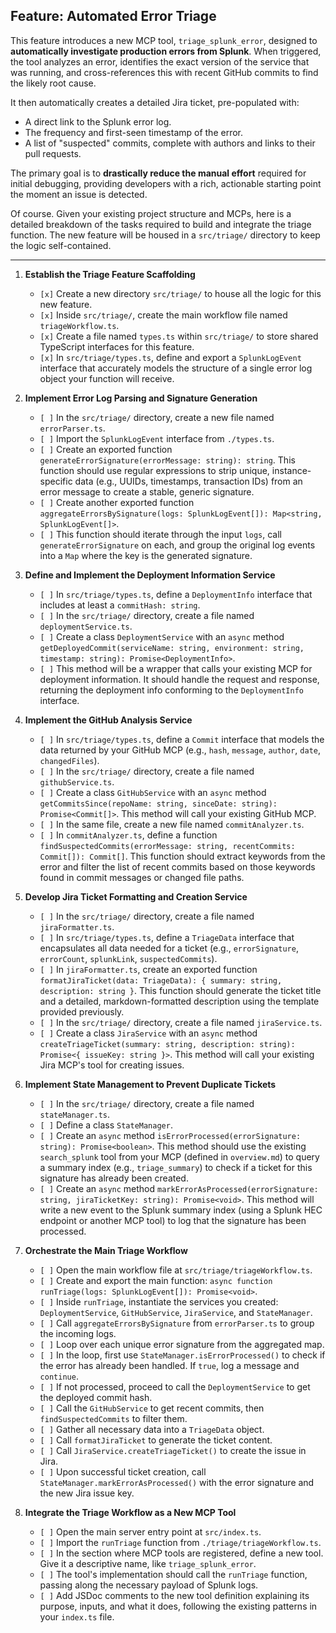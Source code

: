 ## Feature: Automated Error Triage

This feature introduces a new MCP tool, `triage_splunk_error`, designed to **automatically investigate production errors from Splunk**. When triggered, the tool analyzes an error, identifies the exact version of the service that was running, and cross-references this with recent GitHub commits to find the likely root cause.

It then automatically creates a detailed Jira ticket, pre-populated with:
* A direct link to the Splunk error log.
* The frequency and first-seen timestamp of the error.
* A list of "suspected" commits, complete with authors and links to their pull requests.

The primary goal is to **drastically reduce the manual effort** required for initial debugging, providing developers with a rich, actionable starting point the moment an issue is detected.

Of course. Given your existing project structure and MCPs, here is a detailed breakdown of the tasks required to build and integrate the triage function. The new feature will be housed in a `src/triage/` directory to keep the logic self-contained.

***

1.  **Establish the Triage Feature Scaffolding**
    -   `[x]` Create a new directory `src/triage/` to house all the logic for this new feature.
    -   `[x]` Inside `src/triage/`, create the main workflow file named `triageWorkflow.ts`.
    -   `[x]` Create a file named `types.ts` within `src/triage/` to store shared TypeScript interfaces for this feature.
    -   `[x]` In `src/triage/types.ts`, define and export a `SplunkLogEvent` interface that accurately models the structure of a single error log object your function will receive.

2.  **Implement Error Log Parsing and Signature Generation**
    -   `[ ]` In the `src/triage/` directory, create a new file named `errorParser.ts`.
    -   `[ ]` Import the `SplunkLogEvent` interface from `./types.ts`.
    -   `[ ]` Create an exported function `generateErrorSignature(errorMessage: string): string`. This function should use regular expressions to strip unique, instance-specific data (e.g., UUIDs, timestamps, transaction IDs) from an error message to create a stable, generic signature.
    -   `[ ]` Create another exported function `aggregateErrorsBySignature(logs: SplunkLogEvent[]): Map<string, SplunkLogEvent[]>`.
    -   `[ ]` This function should iterate through the input `logs`, call `generateErrorSignature` on each, and group the original log events into a `Map` where the key is the generated signature.

3.  **Define and Implement the Deployment Information Service**
    -   `[ ]` In `src/triage/types.ts`, define a `DeploymentInfo` interface that includes at least a `commitHash: string`.
    -   `[ ]` In the `src/triage/` directory, create a file named `deploymentService.ts`.
    -   `[ ]` Create a class `DeploymentService` with an `async` method `getDeployedCommit(serviceName: string, environment: string, timestamp: string): Promise<DeploymentInfo>`.
    -   `[ ]` This method will be a wrapper that calls your existing MCP for deployment information. It should handle the request and response, returning the deployment info conforming to the `DeploymentInfo` interface.

4.  **Implement the GitHub Analysis Service**
    -   `[ ]` In `src/triage/types.ts`, define a `Commit` interface that models the data returned by your GitHub MCP (e.g., `hash`, `message`, `author`, `date`, `changedFiles`).
    -   `[ ]` In the `src/triage/` directory, create a file named `githubService.ts`.
    -   `[ ]` Create a class `GitHubService` with an `async` method `getCommitsSince(repoName: string, sinceDate: string): Promise<Commit[]>`. This method will call your existing GitHub MCP.
    -   `[ ]` In the same file, create a new file named `commitAnalyzer.ts`.
    -   `[ ]` In `commitAnalyzer.ts`, define a function `findSuspectedCommits(errorMessage: string, recentCommits: Commit[]): Commit[]`. This function should extract keywords from the error and filter the list of recent commits based on those keywords found in commit messages or changed file paths.

5.  **Develop Jira Ticket Formatting and Creation Service**
    -   `[ ]` In the `src/triage/` directory, create a file named `jiraFormatter.ts`.
    -   `[ ]` In `src/triage/types.ts`, define a `TriageData` interface that encapsulates all data needed for a ticket (e.g., `errorSignature`, `errorCount`, `splunkLink`, `suspectedCommits`).
    -   `[ ]` In `jiraFormatter.ts`, create an exported function `formatJiraTicket(data: TriageData): { summary: string, description: string }`. This function should generate the ticket title and a detailed, markdown-formatted description using the template provided previously.
    -   `[ ]` In the `src/triage/` directory, create a file named `jiraService.ts`.
    -   `[ ]` Create a class `JiraService` with an `async` method `createTriageTicket(summary: string, description: string): Promise<{ issueKey: string }>`. This method will call your existing Jira MCP's tool for creating issues.

6.  **Implement State Management to Prevent Duplicate Tickets**
    -   `[ ]` In the `src/triage/` directory, create a file named `stateManager.ts`.
    -   `[ ]` Define a class `StateManager`.
    -   `[ ]` Create an `async` method `isErrorProcessed(errorSignature: string): Promise<boolean>`. This method should use the existing `search_splunk` tool from your MCP (defined in `overview.md`) to query a summary index (e.g., `triage_summary`) to check if a ticket for this signature has already been created.
    -   `[ ]` Create an `async` method `markErrorAsProcessed(errorSignature: string, jiraTicketKey: string): Promise<void>`. This method will write a new event to the Splunk summary index (using a Splunk HEC endpoint or another MCP tool) to log that the signature has been processed.

7.  **Orchestrate the Main Triage Workflow**
    -   `[ ]` Open the main workflow file at `src/triage/triageWorkflow.ts`.
    -   `[ ]` Create and export the main function: `async function runTriage(logs: SplunkLogEvent[]): Promise<void>`.
    -   `[ ]` Inside `runTriage`, instantiate the services you created: `DeploymentService`, `GitHubService`, `JiraService`, and `StateManager`.
    -   `[ ]` Call `aggregateErrorsBySignature` from `errorParser.ts` to group the incoming logs.
    -   `[ ]` Loop over each unique error signature from the aggregated map.
    -   `[ ]` In the loop, first use `StateManager.isErrorProcessed()` to check if the error has already been handled. If `true`, log a message and `continue`.
    -   `[ ]` If not processed, proceed to call the `DeploymentService` to get the deployed commit hash.
    -   `[ ]` Call the `GitHubService` to get recent commits, then `findSuspectedCommits` to filter them.
    -   `[ ]` Gather all necessary data into a `TriageData` object.
    -   `[ ]` Call `formatJiraTicket` to generate the ticket content.
    -   `[ ]` Call `JiraService.createTriageTicket()` to create the issue in Jira.
    -   `[ ]` Upon successful ticket creation, call `StateManager.markErrorAsProcessed()` with the error signature and the new Jira issue key.

8.  **Integrate the Triage Workflow as a New MCP Tool**
    -   `[ ]` Open the main server entry point at `src/index.ts`.
    -   `[ ]` Import the `runTriage` function from `./triage/triageWorkflow.ts`.
    -   `[ ]` In the section where MCP tools are registered, define a new tool. Give it a descriptive name, like `triage_splunk_error`.
    -   `[ ]` The tool's implementation should call the `runTriage` function, passing along the necessary payload of Splunk logs.
    -   `[ ]` Add JSDoc comments to the new tool definition explaining its purpose, inputs, and what it does, following the existing patterns in your `index.ts` file.